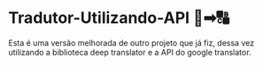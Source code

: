 # Tradutor-Utilizando-API 🔡➡🔠
Esta é uma versão melhorada de outro projeto que já fiz, dessa vez utilizando a biblioteca deep translator e a API do google translator.
